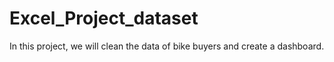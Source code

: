 # Excel_Project_dataset

In this project, we will clean the data of bike buyers and create a dashboard.
